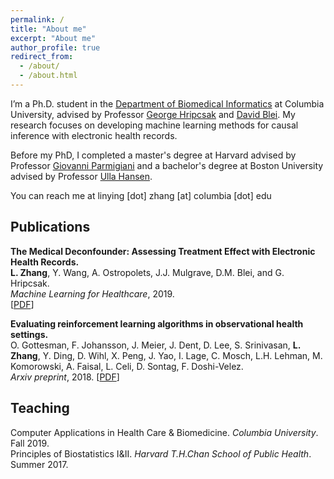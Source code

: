 ```yaml
---
permalink: /
title: "About me"
excerpt: "About me"
author_profile: true
redirect_from: 
  - /about/
  - /about.html
---
```

I’m a Ph.D. student in the [Department of Biomedical Informatics](https://www.dbmi.columbia.edu) at Columbia University, advised by Professor [George Hripcsak](http://people.dbmi.columbia.edu/hripcsak/) and [David Blei](http://www.cs.columbia.edu/~blei/). My research focuses on developing machine learning methods for causal inference with electronic health records. 

Before my PhD, I completed a master's degree at Harvard advised by Professor [Giovanni Parmigiani](https://scholar.harvard.edu/parmigiani) and a bachelor's degree at Boston University advised by Professor [Ulla Hansen](https://www.bu.edu/biology/people/profiles/ulla-hansen/).

You can reach me at linying [dot] zhang [at] columbia [dot] edu

Publications
------
**The Medical Deconfounder: Assessing Treatment Effect with Electronic Health Records.**<br>
**L. Zhang**, Y. Wang, A. Ostropolets, J.J. Mulgrave, D.M. Blei, and G. Hripcsak.<br>
*Machine Learning for Healthcare*, 2019.   
[[PDF](https://arxiv.org/pdf/1904.02098.pdf)]

**Evaluating reinforcement learning algorithms in observational health settings.**<br>
O. Gottesman, F. Johansson, J. Meier, J. Dent, D. Lee, S. Srinivasan, **L. Zhang**, Y. Ding, D. Wihl, X. Peng, J. Yao, I. Lage, C. Mosch, L.H. Lehman, M. Komorowski, A. Faisal, L. Celi, D. Sontag, F. Doshi-Velez.<br>
*Arxiv preprint*, 2018.
[[PDF](https://arxiv.org/pdf/1805.12298.pdf)]

Teaching
------
Computer Applications in Health Care & Biomedicine. *Columbia University*. Fall 2019.<br>
Principles of Biostatistics I&II. *Harvard T.H.Chan School of Public Health*. Summer 2017.

